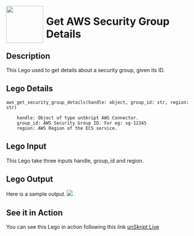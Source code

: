 [<img align="left" src="https://unskript.com/assets/favicon.png" width="100" height="100" style="padding-right: 5px">](https://unskript.com/assets/favicon.png) 
<h1>Get AWS Security Group Details </h1>

## Description
This Lego used to get details about a security group, given its ID.


## Lego Details

    aws_get_security_group_details(handle: object, group_id: str, region: str)

        handle: Object of type unSkript AWS Connector.
        group_id: AWS Security Group ID. For eg: sg-12345
        region: AWS Region of the ECS service.
## Lego Input

This Lego take three inputs handle, group_id and region.


## Lego Output
Here is a sample output.
<img src="./1.png">


## See it in Action

You can see this Lego in action following this link [unSkript Live](https://us.app.unskript.io)